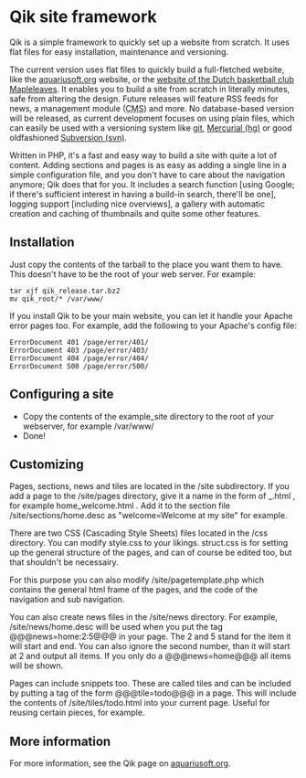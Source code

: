 # Qik site framework

Qik is a simple framework to quickly set up a website from scratch. It uses flat files for easy installation, maintenance and versioning.

The current version uses flat files to quickly build a full-fletched website, like the [aquariusoft.org](http://aquariusoft.org) website, or the [website of the Dutch basketball club Mapleleaves](http://mapleleaves.nl). It enables you to build a site from scratch in literally minutes, safe from altering the design. Future releases will feature RSS feeds for news, a management module (<acronym title="Content Management System">CMS</acronym>) and more. No database-based version will be released, as current development focuses on using plain files, which can easily be used with a versioning system like [git](http://git-scm.com), [Mercurial (hg)](http://mercurial.selenic.com) or good oldfashioned [Subversion (svn)](http://subversion.tigris.org).

Written in PHP, it's a fast and easy way to build a site with quite a lot of content. Adding sections and pages is as easy as adding a single line in a simple configuration file, and you don't have to care about the navigation anymore; Qik does that for you. It includes a search function [using Google; if there's sufficient interest in having a build-in search, there'll be one], logging support [including nice overviews], a gallery with automatic creation and caching of thumbnails and quite some other features.


## Installation

Just copy the contents of the tarball to the place you want them to have.
This doesn't have to be the root of your web server. For example:

	tar xjf qik_release.tar.bz2
	mv qik_root/* /var/www/

If you install Qik to be your main website, you can let it handle your Apache
error pages too. For example, add the following to your Apache's config file:

	ErrorDocument 401 /page/error/401/
	ErrorDocument 403 /page/error/403/
	ErrorDocument 404 /page/error/404/
	ErrorDocument 500 /page/error/500/


## Configuring a site

- Copy the contents of the example_site directory to the root of your webserver, for
  example /var/www/
- Done!


## Customizing

Pages, sections, news and tiles are located in the /site subdirectory. If you
add a page to the /site/pages directory, give it a name in the form of
<sectionname>_<pagename>.html , for example home_welcome.html . Add it to the
section file /site/sections/home.desc as "welcome=Welcome at my site" for
example.

There are two CSS (Cascading Style Sheets) files located in the /css directory.
You can modify style.css to your likings. struct.css is for setting up the
general structure of the pages, and can of course be edited too, but that
shouldn't be necessairy.

For this purpose you can also modify /site/pagetemplate.php which contains the
general html frame of the pages, and the code of the navigation and sub
navigation.

You can also create news files in the /site/news directory. For example,
/site/news/home.desc will be used when you put the tag @@@news=home:2:5@@@ in
your page. The 2 and 5 stand for the item it will start and end. You can also
ignore the second number, than it will start at 2 and output all items. If you
only do a @@@news=home@@@ all items will be shown.

Pages can include snippets too. These are called tiles and can be included by
putting a tag of the form @@@tile=todo@@@ in a page. This will include the
contents of /site/tiles/todo.html into your current page. Useful for reusing
certain pieces, for example.


## More information

For more information, see the Qik page on [aquariusoft.org](http://aquariusoft.org/page/html/qik/).

